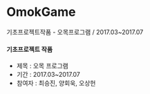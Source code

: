 # OmokGame
기초프로젝트작품 - 오목프로그램 / 2017.03~2017.07




#### 기초프로젝트 작품
- 제목 : 오목 프로그램
- 기간 : 2017.03~2017.07
- 참여자 : 최승진, 양회욱, 오상헌
